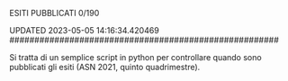 ESITI PUBBLICATI 0/190 

UPDATED 2023-05-05 14:16:34.420469
######################################################

Si tratta di un semplice script in python per controllare quando sono pubblicati gli esiti (ASN 2021, quinto quadrimestre).

